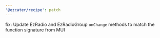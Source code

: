 ```yaml
---
'@ezcater/recipe': patch
---
```


fix: Update EzRadio and EzRadioGroup `onChange` methods to match the function signature from MUI
